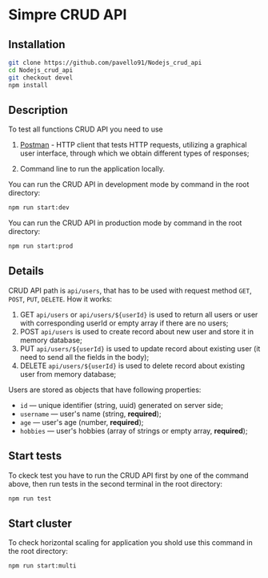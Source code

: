 # Simpre  CRUD API

## Installation
```bash
git clone https://github.com/pavello91/Nodejs_crud_api
cd Nodejs_crud_api
git checkout devel
npm install
```

## Description

To test all functions CRUD API you need to use

1. [Postman](https://www.postman.com) - HTTP client that tests HTTP requests, utilizing a graphical user interface, through which we obtain different types of responses;

2. Сommand line to run the application locally.

You can run the CRUD API in development mode by command in the root directory:

```bash
npm run start:dev
```

You can run the CRUD API in production mode by command in the root directory:

```bash
npm run start:prod
```

## Details

CRUD API path is `api/users`, that has to be used with request method `GET`, `POST`, `PUT`, `DELETE`. How it works:

1. GET `api/users` or `api/users/${userId}` is used to return all users or user with corresponding userId or empty array if there are no users;
2. POST `api/users` is used to create record about new user and store it in memory database;
3. PUT `api/users/${userId}` is used to update record about existing user (it need to send all the fields in the body);
4. DELETE `api/users/${userId}` is used to delete record about existing user from memory database;

Users are stored as objects that have following properties:

- `id` — unique identifier (string, uuid) generated on server side;
- `username` — user's name (string, **required**);
- `age` — user's age (number, **required**);
- `hobbies` — user's hobbies (array of strings or empty array, **required**);

## Start tests

To ckeck test you have to run the CRUD API first by one of the command above, then run tests in the second terminal in the root directory:

```bash
npm run test
```

## Start cluster

To check horizontal scaling for application you shold use this command in the root directory:

```bash
npm run start:multi
```








